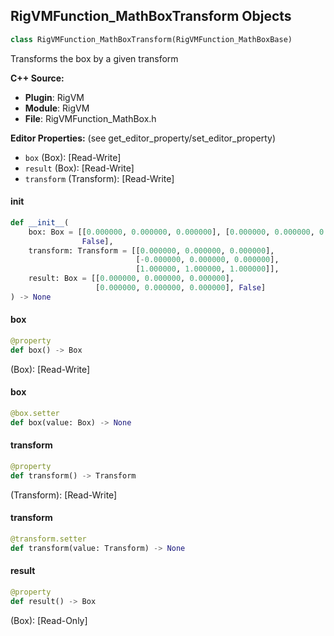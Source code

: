 ## RigVMFunction_MathBoxTransform Objects

```python
class RigVMFunction_MathBoxTransform(RigVMFunction_MathBoxBase)
```

Transforms the box by a given transform

**C++ Source:**

- **Plugin**: RigVM
- **Module**: RigVM
- **File**: RigVMFunction_MathBox.h

**Editor Properties:** (see get_editor_property/set_editor_property)

- ``box`` (Box):  [Read-Write]
- ``result`` (Box):  [Read-Write]
- ``transform`` (Transform):  [Read-Write]

<a id="unreal.RigVMFunction_MathBoxTransform.__init__"></a>

#### __init__

```python
def __init__(
    box: Box = [[0.000000, 0.000000, 0.000000], [0.000000, 0.000000, 0.000000],
                False],
    transform: Transform = [[0.000000, 0.000000, 0.000000],
                            [-0.000000, 0.000000, 0.000000],
                            [1.000000, 1.000000, 1.000000]],
    result: Box = [[0.000000, 0.000000, 0.000000],
                   [0.000000, 0.000000, 0.000000], False]
) -> None
```

<a id="unreal.RigVMFunction_MathBoxTransform.box"></a>

#### box

```python
@property
def box() -> Box
```

(Box):  [Read-Write]

<a id="unreal.RigVMFunction_MathBoxTransform.box"></a>

#### box

```python
@box.setter
def box(value: Box) -> None
```

<a id="unreal.RigVMFunction_MathBoxTransform.transform"></a>

#### transform

```python
@property
def transform() -> Transform
```

(Transform):  [Read-Write]

<a id="unreal.RigVMFunction_MathBoxTransform.transform"></a>

#### transform

```python
@transform.setter
def transform(value: Transform) -> None
```

<a id="unreal.RigVMFunction_MathBoxTransform.result"></a>

#### result

```python
@property
def result() -> Box
```

(Box):  [Read-Only]

<a id="unreal.RigVMFunction_MathBoxGetDistance"></a>